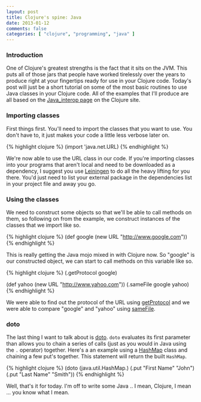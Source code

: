 ```yaml
---
layout: post
title: Clojure's spine: Java
date: 2013-01-12
comments: false
categories: [ "clojure", "programming", "java" ]
---
```


### Introduction

One of Clojure's greatest strengths is the fact that it sits on the JVM. This puts all of those jars that people have worked tirelessly over the years to produce right at your fingertips ready for use in your Clojure code. Today's post will just be a short tutorial on some of the most basic routines to use Java classes in your Clojure code. All of the examples that I'll produce are all based on the [Java_interop page](http://clojure.org/java_interop) on the Clojure site.

### Importing classes

First things first. You'll need to import the classes that you want to use. You don't have to, it just makes your code a little less verbose later on.

{% highlight clojure %}
(import 'java.net.URL)
{% endhighlight %}

We're now able to use the URL class in our code. If you're importing classes into your programs that aren't local and need to be downloaded as a dependency, I suggest you use [Leiningen](http://leiningen.org/) to do all the heavy lifting for you there. You'd just need to list your external package in the dependencies list in your project file and away you go.

### Using the classes

We need to construct some objects so that we'll be able to call methods on them, so following on from the example, we construct instances of the classes that we import like so.

{% highlight clojure %}
(def google (new URL "http://www.google.com"))
{% endhighlight %}

This is really getting the Java mojo mixed in with Clojure now. So "google" is our constructed object, we can start to call methods on this variable like so.

{% highlight clojure %}
(.getProtocol google)

(def yahoo (new URL "http://www.yahoo.com"))
(.sameFile google yahoo)
{% endhighlight %}

We were able to find out the protocol of the URL using [getProtocol](http://docs.oracle.com/javase/6/docs/api/java/net/URL.html#getProtocol()) and we were able to compare "google" and "yahoo" using [sameFile](http://docs.oracle.com/javase/6/docs/api/java/net/URL.html#sameFile(java.net.URL)).

### doto

The last thing I want to talk about is [doto](http://clojuredocs.org/clojure_core/1.2.0/clojure.core/doto). `doto` evaluates its first parameter than allows you to chain a series of calls (just as you would in Java using the `.` operator) together. Here's a an example using a [HashMap](http://docs.oracle.com/javase/6/docs/api/java/util/HashMap.html) class and chaining a few put's together. This statement will return the built `HashMap`.

{% highlight clojure %}
(doto (java.util.HashMap.) 
      (.put "First Name" "John") 
      (.put "Last Name" "Smith"))
{% endhighlight %}

Well, that's it for today. I'm off to write some Java .. I mean, Clojure, I mean ... you know what I mean.